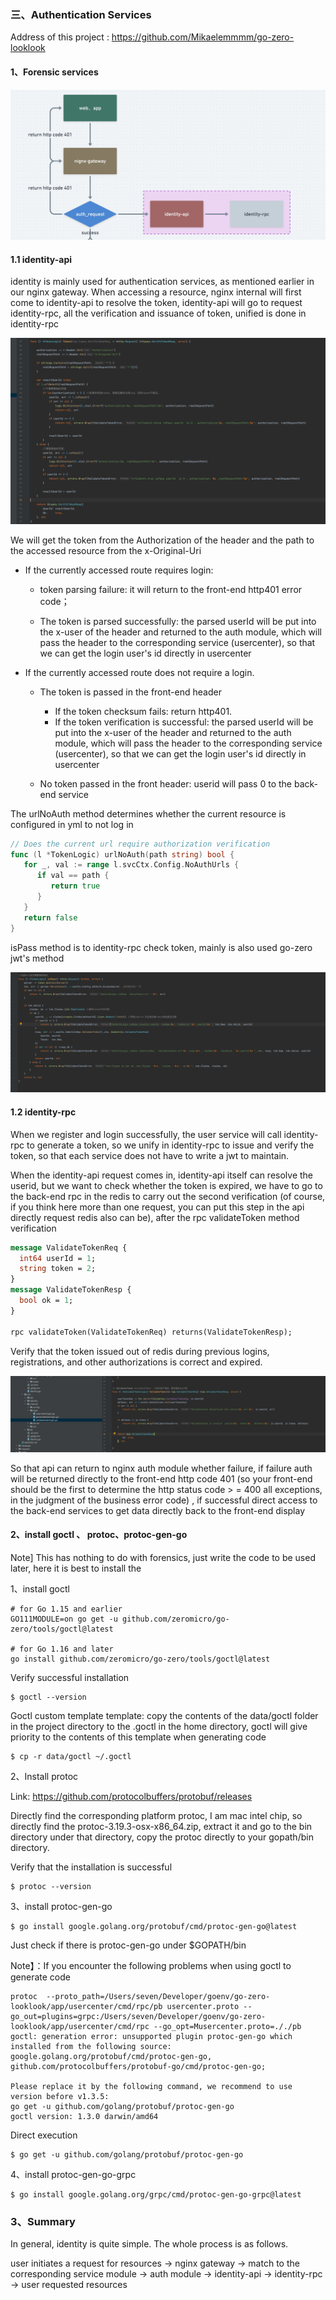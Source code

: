 ### 三、Authentication Services

Address of this project :  https://github.com/Mikaelemmmm/go-zero-looklook



#### 1、Forensic services

![image-20220118120646779](../chinese/images/3/identity-svc.jpg)





#### 1.1 identity-api

identity is mainly used for authentication services, as mentioned earlier in our nginx gateway. When accessing a resource, nginx internal will first come to identity-api to resolve the token, identity-api will go to request identity-rpc, all the verification and issuance of token, unified is done in identity-rpc

![image-20220117164121593](../chinese/images/3/image-20220117164121593.png)



We will get the token from the Authorization of the header and the path to the accessed resource from the x-Original-Uri

- If the currently accessed route requires login:

  - token parsing failure: it will return to the front-end http401 error code；

  - The token is parsed successfully: the parsed userId will be put into the x-user of the header and returned to the auth module, which will pass the header to the corresponding service (usercenter), so that we can get the login user's id directly in usercenter

- If the currently accessed route does not require a login.

  - The token is passed in the front-end header
    - If the token checksum fails: return http401.
    - If the token verification is successful: the parsed userId will be put into the x-user of the header and returned to the auth module, which will pass the header to the corresponding service (usercenter), so that we can get the login user's id directly in usercenter

  - No token passed in the front header: userid will pass 0 to the back-end service



The urlNoAuth method determines whether the current resource is configured in yml to not log in

```go
// Does the current url require authorization verification
func (l *TokenLogic) urlNoAuth(path string) bool {
   for _, val := range l.svcCtx.Config.NoAuthUrls {
      if val == path {
         return true
      }
   }
   return false
}
```



isPass method is to identity-rpc check token, mainly is also used go-zero jwt's method

![image-20220117164844578](../chinese/images/3/image-20220117164844578.png)





#### 1.2 identity-rpc

When we register and login successfully, the user service will call identity-rpc to generate a token, so we unify in identity-rpc to issue and verify the token, so that each service does not have to write a jwt to maintain.

When the identity-api request comes in, identity-api itself can resolve the userid, but we want to check whether the token is expired, we have to go to the back-end rpc in the redis to carry out the second verification (of course, if you think here more than one request, you can put this step in the api directly request redis also can be), after the rpc validateToken method verification

```protobuf
message ValidateTokenReq {
  int64 userId = 1;
  string token = 2;
}
message ValidateTokenResp {
  bool ok = 1;
}

rpc validateToken(ValidateTokenReq) returns(ValidateTokenResp);
```

Verify that the token issued out of redis during previous logins, registrations, and other authorizations is correct and expired.

![image-20220117165036086](../chinese/images/3/image-20220117165036086.png)



So that api can return to nginx auth module whether failure, if failure auth will be returned directly to the front-end http code 401 (so your front-end should be the first to determine the http status code > = 400 all exceptions, in the judgment of the business error code) , if successful direct access to the back-end services to get data directly back to the front-end display





#### 2、install goctl 、 protoc、protoc-gen-go

Note] This has nothing to do with forensics, just write the code to be used later, here it is best to install the

1、install goctl

```shell
# for Go 1.15 and earlier
GO111MODULE=on go get -u github.com/zeromicro/go-zero/tools/goctl@latest

# for Go 1.16 and later
go install github.com/zeromicro/go-zero/tools/goctl@latest
```

Verify successful installation

```shell
$ goctl --version
```

Goctl custom template template: copy the contents of the data/goctl folder in the project directory to the .goctl in the home directory, goctl will give priority to the contents of this template when generating code

```shell
$ cp -r data/goctl ~/.goctl
```



2、Install protoc

Link: https://github.com/protocolbuffers/protobuf/releases

Directly find the corresponding platform protoc, I am mac intel chip, so directly find the protoc-3.19.3-osx-x86_64.zip, extract it and go to the bin directory under that directory, copy the protoc directly to your gopath/bin directory.

Verify that the installation is successful

```shell
$ protoc --version
```



3、install protoc-gen-go

```shell
$ go install google.golang.org/protobuf/cmd/protoc-gen-go@latest 
```

Just check if there is protoc-gen-go under $GOPATH/bin

Note】：If you encounter the following problems when using goctl to generate code

```shell
protoc  --proto_path=/Users/seven/Developer/goenv/go-zero-looklook/app/usercenter/cmd/rpc/pb usercenter.proto --go_out=plugins=grpc:/Users/seven/Developer/goenv/go-zero-looklook/app/usercenter/cmd/rpc --go_opt=Musercenter.proto=././pb
goctl: generation error: unsupported plugin protoc-gen-go which installed from the following source:
google.golang.org/protobuf/cmd/protoc-gen-go, 
github.com/protocolbuffers/protobuf-go/cmd/protoc-gen-go;

Please replace it by the following command, we recommend to use version before v1.3.5:
go get -u github.com/golang/protobuf/protoc-gen-go
goctl version: 1.3.0 darwin/amd64
```

Direct execution 

```shell
$ go get -u github.com/golang/protobuf/protoc-gen-go
```



4、install protoc-gen-go-grpc

```shell
$ go install google.golang.org/grpc/cmd/protoc-gen-go-grpc@latest
```





### 3、Summary

In general, identity is quite simple. The whole process is as follows.

user initiates a request for resources -> nginx gateway -> match to the corresponding service module -> auth module -> identity-api -> identity-rpc -> user requested resources









